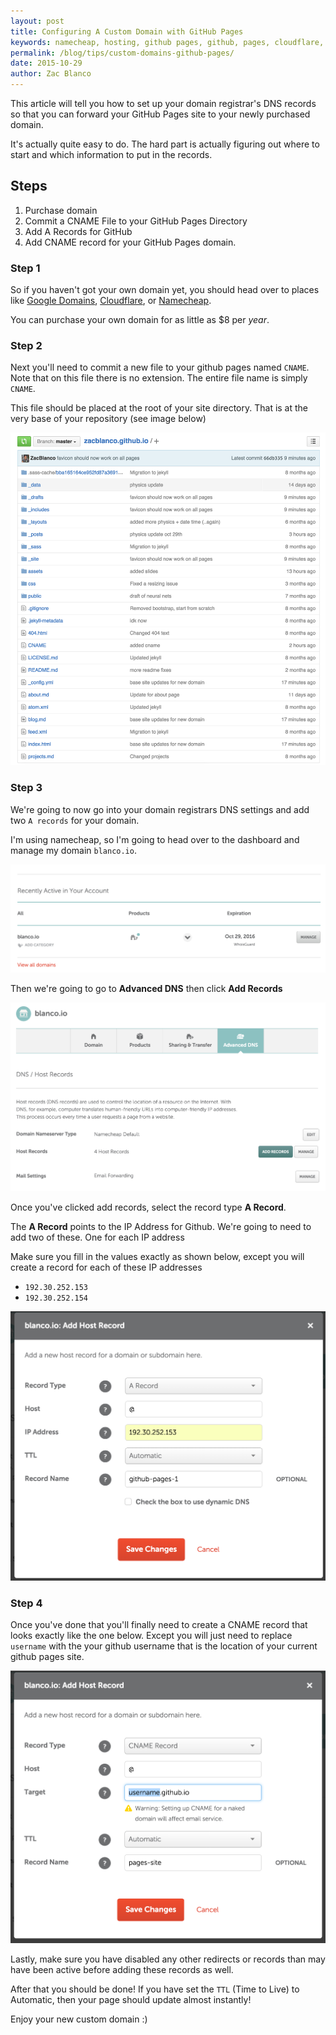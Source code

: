 ```yaml
---
layout: post
title: Configuring A Custom Domain with GitHub Pages
keywords: namecheap, hosting, github pages, github, pages, cloudflare, cdn, DNS, domains, records, ANAME, CNAME, A record
permalink: /blog/tips/custom-domains-github-pages/
date: 2015-10-29
author: Zac Blanco
---
```



This article will tell you how to set up your domain registrar's DNS records so that you can forward your GitHub Pages site to your newly purchased domain.

It's actually quite easy to do. The hard part is actually figuring out where to start and which information to put in the records.

## Steps

1. Purchase domain
2. Commit a CNAME File to your GitHub Pages Directory
3. Add A Records for GitHub
4. Add CNAME record for your GitHub Pages domain.


### Step 1

So if you haven't got your own domain yet, you should head over to places like [Google Domains](http://domains.google.com), [Cloudflare](http://cloudflare.com), or [Namecheap](http://namecheap.com).


You can purchase your own domain for as little as $8 per _year_.

### Step 2

Next you'll need to commit a new file to your github pages named `CNAME`. Note that on this file there is no extension. The entire file name is simply `CNAME`.

This file should be placed at the root of your site directory. That is at the very base of your repository (see image below)

![Github repo](/assets/images/github-pages-dns/github-1.png)


### Step 3

We're going to now go into your domain registrars DNS settings and add two `A records` for your domain.

I'm using namecheap, so I'm going to head over to the dashboard and manage my domain `blanco.io`.

![Namecheap domain](/assets/images/github-pages-dns/namecheap-1.png)

Then we're going to go to **Advanced DNS** then click **Add Records**

![Namecheap DNS](/assets/images/github-pages-dns/namecheap-2.png)


Once you've clicked add records, select the record type  **A Record**.

The **A Record** points to the IP Address for Github. We're going to need to add two of these. One for each IP address

Make sure you fill in the values exactly as shown below, except you will create a record for each of these IP addresses

- `192.30.252.153`
- `192.30.252.154`

![Namecheap A Records](/assets/images/github-pages-dns/namecheap-3.png)

### Step 4

Once you've done that you'll finally need to create a CNAME record that looks exactly like the one below. Except you will just need to replace `username` with the your github username that is the location of your current github pages site.

![Namecheap CNAME Records](/assets/images/github-pages-dns/namecheap-4.png)


Lastly, make sure you have disabled any other redirects or records than may have been active before adding these records as well.

After that you should be done! If you have set the `TTL` (Time to Live) to Automatic, then your page should update almost instantly!

Enjoy your new custom domain :)







